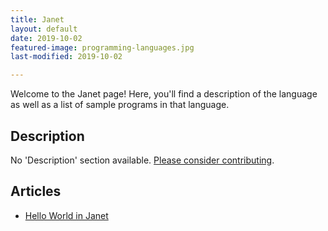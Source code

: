 ```yaml
---
title: Janet
layout: default
date: 2019-10-02
featured-image: programming-languages.jpg
last-modified: 2019-10-02

---
```


Welcome to the Janet page! Here, you'll find a description of the language as well as a list of sample programs in that language.

## Description

No 'Description' section available. [Please consider contributing](https://github.com/TheRenegadeCoder/sample-programs-website).

## Articles

- [Hello World in Janet](https://sampleprograms.io/projects/hello-world/janet)